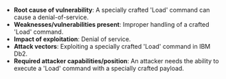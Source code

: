 - **Root cause of vulnerability**: A specially crafted 'Load' command can cause a denial-of-service.
- **Weaknesses/vulnerabilities present**: Improper handling of a crafted 'Load' command.
- **Impact of exploitation**: Denial of service.
- **Attack vectors**: Exploiting a specially crafted 'Load' command in IBM Db2.
- **Required attacker capabilities/position**: An attacker needs the ability to execute a 'Load' command with a specially crafted payload.